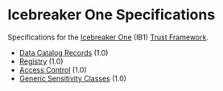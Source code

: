 # Icebreaker One Specifications

Specifications for the [Icebreaker One](https://ib1.org) (IB1) [Trust Framework](https://ib1.org/trust-frameworks/).

 * [Data Catalog Records](data-catalog-records/1.0.md) (1.0)
 * [Registry](registry/1.0.md) (1.0)
 * [Access Control](access-control/1.0.md) (1.0)
 * [Generic Sensitivity Classes](generic-sensitivity-classes/1.0.md) (1.0)
